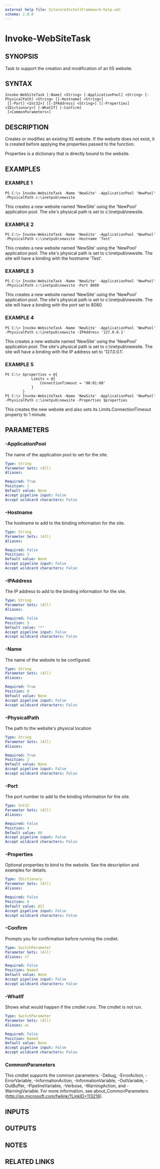```yaml
---
external help file: SitecoreInstallFramework-help.xml
schema: 2.0.0
---
```


# Invoke-WebSiteTask

## SYNOPSIS
Task to support the creation and modification of an IIS website.

## SYNTAX

```
Invoke-WebSiteTask [-Name] <String> [-ApplicationPool] <String> [-PhysicalPath] <String> [[-Hostname] <String>]
 [[-Port] <Int32>] [[-IPAddress] <String>] [[-Properties] <IDictionary>] [-WhatIf] [-Confirm]
 [<CommonParameters>]
```

## DESCRIPTION
Creates or modifies an existing IIS website. 
If the website does not exist, it is created before applying the properties passed to the function.

Properties is a dictionary that is directly bound to the website.

## EXAMPLES

### EXAMPLE 1
```
PS C:\> Invoke-WebsiteTask -Name 'NewSite' -ApplicationPool 'NewPool' -PhysicalPath c:\inetpub\newsite
```

This creates a new website named 'NewSite' using the 'NewPool' application pool.
The site's physical path is set to c:\inetpub\newsite.

### EXAMPLE 2
```
PS C:\> Invoke-WebsiteTask -Name 'NewSite' -ApplicationPool 'NewPool' -PhysicalPath c:\inetpub\newsite -Hostname 'Test'
```

This creates a new website named 'NewSite' using the 'NewPool' application pool.
The site's physical path is set to c:\inetpub\newsite.
The site will have a binding with the hostname 'Test'.

### EXAMPLE 3
```
PS C:\> Invoke-WebsiteTask -Name 'NewSite' -ApplicationPool 'NewPool' -PhysicalPath c:\inetpub\newsite -Port 8080
```

This creates a new website named 'NewSite' using the 'NewPool' application pool.
The site's physical path is set to c:\inetpub\newsite.
The site will have a binding with the port set to 8080.

### EXAMPLE 4
```
PS C:\> Invoke-WebsiteTask -Name 'NewSite' -ApplicationPool 'NewPool' -PhysicalPath c:\inetpub\newsite -IPAddress '127.0.0.1'
```

This creates a new website named 'NewSite' using the 'NewPool' application pool.
The site's physical path is set to c:\inetpub\newsite.
The site will have a binding with the IP address set to '127.0.0.1'.

### EXAMPLE 5
```
PS C:\> $properties = @{
            Limits = @{
                ConnectionTimeout = '00:01:00'
            }
        }
PS C:\> Invoke-WebsiteTask -Name 'NewSite' -ApplicationPool 'NewPool' -PhysicalPath c:\inetpub\newsite -Properties $properties
```

This creates the new website and also sets its Limits.ConnectionTimeout property to 1 minute.

## PARAMETERS

### -ApplicationPool
The name of the application pool to set for the site.

```yaml
Type: String
Parameter Sets: (All)
Aliases: 

Required: True
Position: 1
Default value: None
Accept pipeline input: False
Accept wildcard characters: False
```

### -Hostname
The hostname to add to the binding information for the site.

```yaml
Type: String
Parameter Sets: (All)
Aliases: 

Required: False
Position: 3
Default value: None
Accept pipeline input: False
Accept wildcard characters: False
```

### -IPAddress
The IP address to add to the binding information for the site.

```yaml
Type: String
Parameter Sets: (All)
Aliases: 

Required: False
Position: 5
Default value: "*"
Accept pipeline input: False
Accept wildcard characters: False
```

### -Name
The name of the website to be configured.

```yaml
Type: String
Parameter Sets: (All)
Aliases: 

Required: True
Position: 0
Default value: None
Accept pipeline input: False
Accept wildcard characters: False
```

### -PhysicalPath
The path to the website's physical location

```yaml
Type: String
Parameter Sets: (All)
Aliases: 

Required: True
Position: 2
Default value: None
Accept pipeline input: False
Accept wildcard characters: False
```

### -Port
The port number to add to the binding information for the site.

```yaml
Type: Int32
Parameter Sets: (All)
Aliases: 

Required: False
Position: 4
Default value: 80
Accept pipeline input: False
Accept wildcard characters: False
```

### -Properties
Optional properties to bind to the website. 
See the description and examples for details.

```yaml
Type: IDictionary
Parameter Sets: (All)
Aliases: 

Required: False
Position: 6
Default value: @{}
Accept pipeline input: False
Accept wildcard characters: False
```

### -Confirm
Prompts you for confirmation before running the cmdlet.

```yaml
Type: SwitchParameter
Parameter Sets: (All)
Aliases: cf

Required: False
Position: Named
Default value: None
Accept pipeline input: False
Accept wildcard characters: False
```

### -WhatIf
Shows what would happen if the cmdlet runs. The cmdlet is not run.

```yaml
Type: SwitchParameter
Parameter Sets: (All)
Aliases: wi

Required: False
Position: Named
Default value: None
Accept pipeline input: False
Accept wildcard characters: False
```

### CommonParameters
This cmdlet supports the common parameters: -Debug, -ErrorAction, -ErrorVariable, -InformationAction, -InformationVariable, -OutVariable, -OutBuffer, -PipelineVariable, -Verbose, -WarningAction, and -WarningVariable. For more information, see about_CommonParameters (http://go.microsoft.com/fwlink/?LinkID=113216).

## INPUTS

## OUTPUTS

## NOTES

## RELATED LINKS


